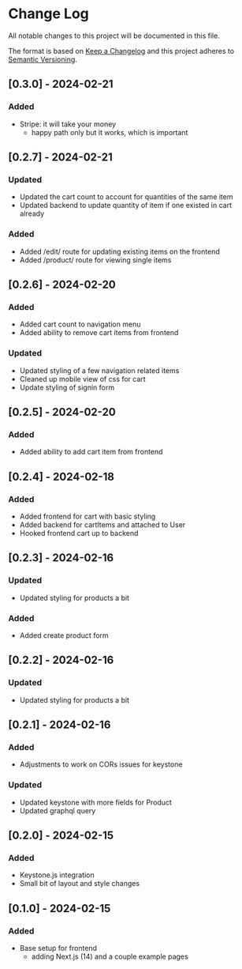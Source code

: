 # Change Log
All notable changes to this project will be documented in this file.
 
The format is based on [Keep a Changelog](http://keepachangelog.com/)
and this project adheres to [Semantic Versioning](http://semver.org/).

## [0.3.0] - 2024-02-21
### Added
- Stripe: it will take your money
  - happy path only but it works, which is important

## [0.2.7] - 2024-02-21
### Updated
- Updated the cart count to account for quantities of the same item
- Updated backend to update quantity of item if one existed in cart already

### Added
- Added /edit/ route for updating existing items on the frontend
- Added /product/ route for viewing single items

## [0.2.6] - 2024-02-20
### Added
- Added cart count to navigation menu
- Added ability to remove cart items from frontend

### Updated
- Updated styling of a few navigation related items
- Cleaned up mobile view of css for cart
- Update styling of signin form

## [0.2.5] - 2024-02-20
### Added
- Added ability to add cart item from frontend

## [0.2.4] - 2024-02-18
### Added
- Added frontend for cart with basic styling
- Added backend for cartItems and attached to User
- Hooked frontend cart up to backend

## [0.2.3] - 2024-02-16
### Updated
- Updated styling for products a bit

### Added
- Added create product form

## [0.2.2] - 2024-02-16
### Updated
- Updated styling for products a bit

## [0.2.1] - 2024-02-16
### Added
- Adjustments to work on CORs issues for keystone 

### Updated
- Updated keystone with more fields for Product
- Updated graphql query

## [0.2.0] - 2024-02-15
### Added
- Keystone.js integration
- Small bit of layout and style changes

## [0.1.0] - 2024-02-15
### Added
- Base setup for frontend
  - adding Next.js (14) and a couple example pages
